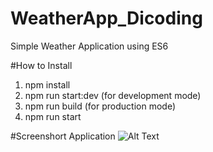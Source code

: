 # WeatherApp_Dicoding
Simple Weather Application using ES6 

#How to Install
1. npm install
2. npm run start:dev (for development mode)
3. npm run build (for production mode)
4. npm run start

#Screenshort Application
![Alt Text](https://github.com/roryrinaldo/WeatherApp_Dicoding/blob/main/Screenshot%202023-10-18%20130223.png)
